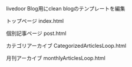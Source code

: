 livedoor Blog用にclean blogのテンプレートを編集

トップページ
index.html

個別記事ページ
post.html

カテゴリアーカイブ
CategorizedArticlesLoop.html

月刊アーカイブ
monthlyArticlesLoop.html